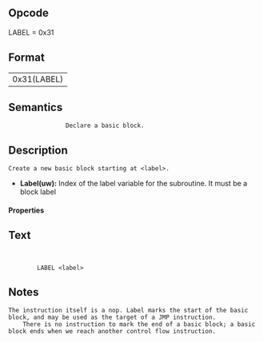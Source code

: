 <!---======================= begin_copyright_notice ============================

Copyright (c) 2019-2021 Intel Corporation

Permission is hereby granted, free of charge, to any person obtaining a copy
of this software and associated documentation files (the "Software"),
to deal in the Software without restriction, including without limitation
the rights to use, copy, modify, merge, publish, distribute, sublicense,
and/or sell copies of the Software, and to permit persons to whom
the Software is furnished to do so, subject to the following conditions:

The above copyright notice and this permission notice shall be included
in all copies or substantial portions of the Software.

THE SOFTWARE IS PROVIDED "AS IS", WITHOUT WARRANTY OF ANY KIND, EXPRESS OR
IMPLIED, INCLUDING BUT NOT LIMITED TO THE WARRANTIES OF MERCHANTABILITY,
FITNESS FOR A PARTICULAR PURPOSE AND NONINFRINGEMENT. IN NO EVENT SHALL THE
AUTHORS OR COPYRIGHT HOLDERS BE LIABLE FOR ANY CLAIM, DAMAGES OR OTHER
LIABILITY, WHETHER IN AN ACTION OF CONTRACT, TORT OR OTHERWISE, ARISING
FROM, OUT OF OR IN CONNECTION WITH THE SOFTWARE OR THE USE OR OTHER DEALINGS
IN THE SOFTWARE.

============================= end_copyright_notice ==========================-->

 

## Opcode

  LABEL = 0x31

## Format

| |
| --- |
| 0x31(LABEL) | Label |


## Semantics




                    Declare a basic block.

## Description


    Create a new basic block starting at <label>.

- **Label(uw):** Index of the label variable for the subroutine. It must be a block label

#### Properties


## Text
```
    

		LABEL <label>
```



## Notes



    The instruction itself is a nop. Label marks the start of the basic block, and may be used as the target of a JMP instruction.
		There is no instruction to mark the end of a basic block; a basic block ends when we reach another control flow instruction.
